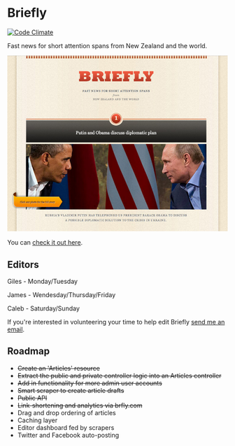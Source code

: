 # Briefly

[![Code Climate](https://codeclimate.com/github/gilest/briefly.png)](https://codeclimate.com/github/gilest/briefly)

Fast news for short attention spans from New Zealand and the world.

![Preview](preview.jpg)

You can [check it out here](http://briefly.co.nz).

## Editors

Giles - Monday/Tuesday

James - Wendesday/Thursday/Friday

Caleb - Saturday/Sunday

If you're interested in volunteering your time to help edit Briefly [send me an email](mailto:iam@gilesthompson.co.nz?subject=Editing%20Briefly).

## Roadmap

* ~~Create an 'Articles' resource~~
* ~~Extract the public and private controller logic into an Articles controller~~
* ~~Add in functionality for more admin user accounts~~
* ~~Smart scraper to create article drafts~~
* ~~Public API~~
* ~~Link-shortening and analytics via brfly.com~~
* Drag and drop ordering of articles
* Caching layer
* Editor dashboard fed by scrapers
* Twitter and Facebook auto-posting